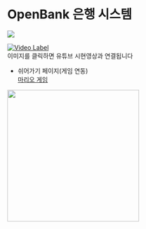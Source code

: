 # OpenBank 은행 시스템

<img src="https://github.com/juyub/tp-JooBank/assets/126839881/ca8ab77c-f89b-413f-a40f-d708887e7b35" /> 

[![Video Label](http://img.youtube.com/vi/wtnYC-bXieo/0.jpg)](https://youtu.be/wtnYC-bXieo)
<br>
이미지를 클릭하면 유튜브 시현영상과 연결됩니다

- 쉬어가기 페이지(게임 연동)<br>
  <a href="https://github.com/juyub/web-basic">마리오 게임</a> <br>
<img src="https://github.com/juyub/tp-JooBank/assets/126839881/17409170-389a-4f50-8776-3ee1a120e1d8" width="300" /> 
